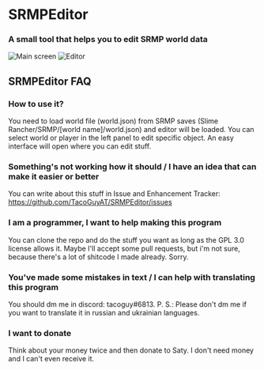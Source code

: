# SRMPEditor
### A small tool that helps you to edit SRMP world data
![Main screen](https://cdn.discordapp.com/attachments/535201754414055494/805049327168782386/srmp-1.png)
![Editor](https://cdn.discordapp.com/attachments/535201754414055494/805049328011575316/srmp-2.png)
## SRMPEditor FAQ
### How to use it?
You need to load world file (world.json) from SRMP saves (Slime Rancher/SRMP/[world name]/world.json) and editor will be loaded.
You can select world or player in the left panel to edit specific object. An easy interface will open where you can edit stuff.
### Something's not working how it should / I have an idea that can make it easier or better
You can write about this stuff in Issue and Enhancement Tracker: https://github.com/TacoGuyAT/SRMPEditor/issues
### I am a programmer, I want to help making this program
You can clone the repo and do the stuff you want as long as the GPL 3.0 license allows it.
Maybe I'll accept some pull requests, but i'm not sure, because there's a lot of shitcode I made already. Sorry. 
### You've made some mistakes in text / I can help with translating this program
You should dm me in discord: tacoguy#6813. 
P. S.: Please don't dm me if you want to translate it in russian and ukrainian languages.
### I want to donate
Think about your money twice and then donate to Saty. I don't need money and I can't even receive it.